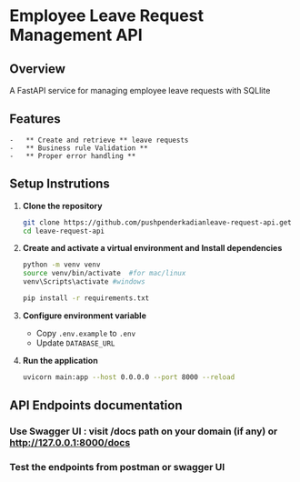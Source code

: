 # Employee Leave Request Management API

## Overview
A FastAPI service for managing employee leave requests with SQLlite

## Features
    -   ** Create and retrieve ** leave requests
    -   ** Business rule Validation ** 
    -   ** Proper error handling **

## Setup Instrutions

1. **Clone the repository**
    ```sh
    git clone https://github.com/pushpenderkadianleave-request-api.get
    cd leave-request-api
    ```

2. **Create and activate a virtual environment and Install dependencies**
    ```sh
    python -m venv venv
    source venv/bin/activate  #for mac/linux
    venv\Scripts\activate #windows

    pip install -r requirements.txt
    ```

3. **Configure environment variable**
    - Copy `.env.example` to `.env`
    - Update `DATABASE_URL` 

4. **Run the application**
   ```sh
   uvicorn main:app --host 0.0.0.0 --port 8000 --reload
   ```


## API Endpoints documentation

### Use Swagger UI : visit /docs path on your domain (if any) or http://127.0.0.1:8000/docs

### Test the endpoints from postman or swagger UI


